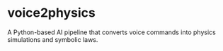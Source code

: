 # voice2physics
A Python-based AI pipeline that converts voice commands into physics simulations and symbolic laws.

